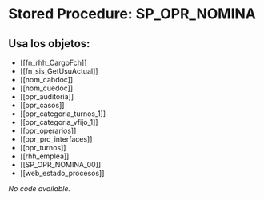 # Stored Procedure: SP_OPR_NOMINA

## Usa los objetos:
- [[fn_rhh_CargoFch]]
- [[fn_sis_GetUsuActual]]
- [[nom_cabdoc]]
- [[nom_cuedoc]]
- [[opr_auditoria]]
- [[opr_casos]]
- [[opr_categoria_turnos_1]]
- [[opr_categoria_vfijo_1]]
- [[opr_operarios]]
- [[opr_prc_interfaces]]
- [[opr_turnos]]
- [[rhh_emplea]]
- [[SP_OPR_NOMINA_00]]
- [[web_estado_procesos]]

*No code available.*
